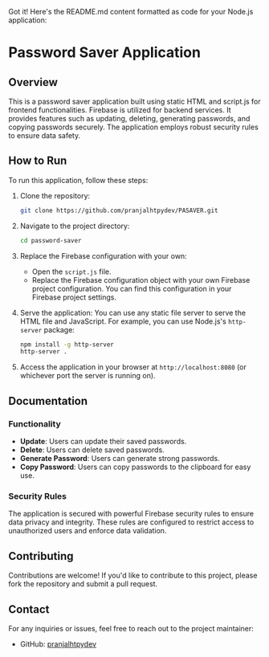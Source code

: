Got it! Here's the README.md content formatted as code for your Node.js application:

# Password Saver Application

## Overview
This is a password saver application built using static HTML and script.js for frontend functionalities. Firebase is utilized for backend services. It provides features such as updating, deleting, generating passwords, and copying passwords securely. The application employs robust security rules to ensure data safety.

## How to Run
To run this application, follow these steps:

1. Clone the repository:
   ```bash
   git clone https://github.com/pranjalhtpydev/PASAVER.git
   ```
   
2. Navigate to the project directory:
   ```bash
   cd password-saver
   ```

3. Replace the Firebase configuration with your own:
   - Open the `script.js` file.
   - Replace the Firebase configuration object with your own Firebase project configuration. You can find this configuration in your Firebase project settings.

4. Serve the application:
   You can use any static file server to serve the HTML file and JavaScript. For example, you can use Node.js's `http-server` package:
   ```bash
   npm install -g http-server
   http-server .
   ```

5. Access the application in your browser at `http://localhost:8080` (or whichever port the server is running on).

## Documentation
### Functionality
- **Update**: Users can update their saved passwords.
- **Delete**: Users can delete saved passwords.
- **Generate Password**: Users can generate strong passwords.
- **Copy Password**: Users can copy passwords to the clipboard for easy use.

### Security Rules
The application is secured with powerful Firebase security rules to ensure data privacy and integrity. These rules are configured to restrict access to unauthorized users and enforce data validation.

## Contributing
Contributions are welcome! If you'd like to contribute to this project, please fork the repository and submit a pull request.

## Contact
For any inquiries or issues, feel free to reach out to the project maintainer:
- GitHub: [pranjalhtpydev](https://github.com/pranjalhtpydev)
